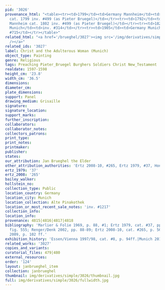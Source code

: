 ```yaml
---
pid: '3026'
provenance_html: "<table><tr><td>1799</td><td>Germany Mannheim</td><td>Galerie Mannheim
  cat. 1799 inv. #499 (as Pieter Bruegel)</td></tr><tr><td>1792</td><td>Germany Mannheim</td><td>Galerie
  Mannheim cat. 1802 inv. #499 (as Pieter Bruegel)</td></tr><tr><td>1822</td><td>Germany
  Munich</td><td>inv. #314</td></tr><tr><td>1905</td><td>Germany Munich</td><td>inv.
  #715</td></tr></table>"
related_html: "<a href='/brueghel/3027'><img src='/img/derivatives/simple/3027/thumbnail.jpg'
  /></a>"
related_ids: '3027'
label: Christ and the Adulterous Woman (Munich)
object_type: Painting
genre: Religious
tags: Preaching Pieter_Bruegel Burghers Soldiers Christ New_Testament
realdate: 1597-1598
height_cm: '23.8'
width_cm: '36.5'
dimensions:
diameter_cm:
plate_dimensions:
support: Panel
drawing_medium: Grisaille
signature:
signature_location:
support_marks:
further_inscription:
collaborators:
collaborator_notes:
collectors_patrons:
print_type:
print_notes:
printmaker:
publisher:
states:
our_attribution: Jan Brueghel the Elder
other_attribution_authorities: 'Ertz 2008-10, #265, Ertz 1979, #37, Honig database'
ertz_1979: '37'
ertz_2008: '265'
bailey_walker:
hollstein_no:
collection_type: Public
location_country: Germany
location_city: Munich
location_collection: Alte Pinakothek
location_or_most_recent_sale_notes: 'inv. #1217'
collection_info:
location_info:
provenance: 4815|4816|4817|4818
bibliography: 'Marlier & Folie 1969, p. 88, #1; Ertz 1979, cat. #37, pp. 459, 563,
  fig. 555; Renger/Denk 2002, pp. 88-89; Ertz 2008-10, cat. #265, p. 569 ff.; Munich
  2009, p. 102 ff.'
exhibition_history: 'Essen/Vienna 1997/98, cat. #8, p. 94ff.|Munich 2013, cat. #24'
related_works: '3027'
copies_and_variants:
curatorial_files: 479|480
external_resources:
order: '124'
layout: janbrueghel_item
collection: janbrueghel
thumbnail: img/derivatives/simple/3026/thumbnail.jpg
full: img/derivatives/simple/3026/fullwidth.jpg
---
```

